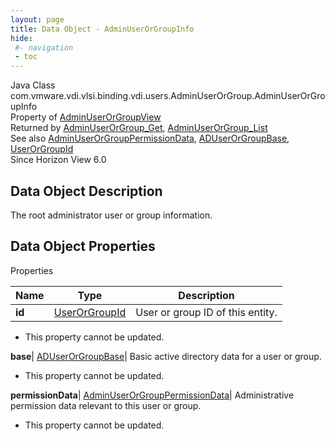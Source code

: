 ```yaml
---
layout: page
title: Data Object - AdminUserOrGroupInfo
hide:
 #- navigation
 - toc
---
```






Java Class
    com.vmware.vdi.vlsi.binding.vdi.users.AdminUserOrGroup.AdminUserOrGroupInfo  
Property of
     [AdminUserOrGroupView](vdi.users.AdminUserOrGroup.AdminUserOrGroupView.md#field_detail)  
Returned by
     [AdminUserOrGroup_Get](vdi.users.AdminUserOrGroup.md#get), [AdminUserOrGroup_List](vdi.users.AdminUserOrGroup.md#list)  
See also
     [AdminUserOrGroupPermissionData](vdi.users.AdminUserOrGroup.AdminUserOrGroupPermissionData.md), [ADUserOrGroupBase](vdi.users.ADUserOrGroup.ADUserOrGroupBase.md), [UserOrGroupId](vdi.entity.UserOrGroupId.md)  
Since 
    Horizon View 6.0

## Data Object Description 

The root administrator user or group information. 

## Data Object Properties

Properties

Name |  Type |  Description   
---|---|---  
**id**| [UserOrGroupId](vdi.entity.UserOrGroupId.md)|  User or group ID of this entity.   


 * This property cannot be updated.

  
**base**| [ADUserOrGroupBase](vdi.users.ADUserOrGroup.ADUserOrGroupBase.md)|  Basic active directory data for a user or group.   


 * This property cannot be updated.

  
**permissionData**| [AdminUserOrGroupPermissionData](vdi.users.AdminUserOrGroup.AdminUserOrGroupPermissionData.md)|  Administrative permission data relevant to this user or group.   


 * This property cannot be updated.

  
  

  


